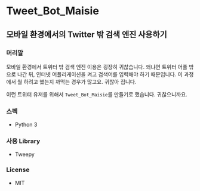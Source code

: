 # Tweet_Bot_Maisie

## 모바일 환경에서의 Twitter 밖 검색 엔진 사용하기

### 머리말
모바일 환경에서 트위터 밖 검색 엔진 이용은 굉장히 귀찮습니다. 왜냐면 트위터 어플 밖으로 나간 뒤, 인터넷 어플리케이션을 켜고 검색어를 입력해야 하기 때문입니다. 이 과정에서 뭘 하려고 했는지 까먹는 경우가 많고요. 귀찮아 집니다.

이런 트위터 유저를 위해서 `Tweet_Bot_Maisie`를 만들기로 했습니다. 귀찮으니까요.

### 스펙
- Python 3

### 사용 Library
- Tweepy

### License
- MIT
